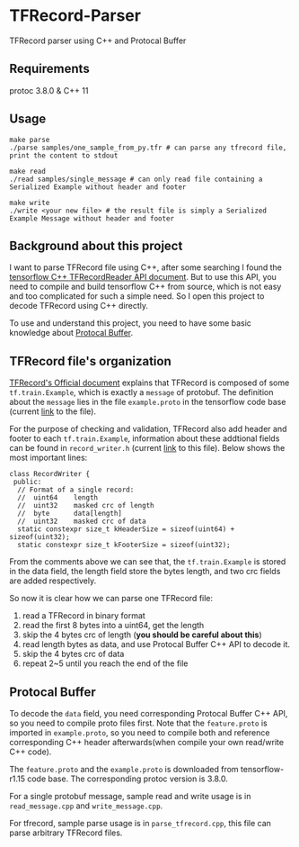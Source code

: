 # TFRecord-Parser
TFRecord parser using C++ and Protocal Buffer 

## Requirements
protoc 3.8.0 & C++ 11

## Usage

```
make parse
./parse samples/one_sample_from_py.tfr # can parse any tfrecord file, print the content to stdout

make read
./read samples/single_message # can only read file containing a Serialized Example without header and footer

make write
./write <your new file> # the result file is simply a Serialized Example Message without header and footer

```

## Background about this project

I want to parse TFRecord file using C++, after some searching I found the [tensorflow C++ TFRecordReader API document](https://www.tensorflow.org/api_docs/cc/class/tensorflow/ops/t-f-record-reader). But to use this API, you need to compile and build tensorflow C++ from source, which is not easy and too complicated for such a simple need. So I open this project to decode TFRecord using C++ directly.

To use and understand this project, you need to have some basic knowledge about [Protocal Buffer](https://developers.google.com/protocol-buffers/docs/overview).

## TFRecord file's organization

[TFRecord's Official document](https://www.tensorflow.org/tutorials/load_data/tfrecord) explains that TFRecord is composed of some `tf.train.Example`, which is exactly a `message` of protobuf. The definition about the `message` lies in the file `example.proto` in the tensorflow code base (current [link](https://github.com/tensorflow/tensorflow/blob/master/tensorflow/core/example/example.proto) to the file).

For the purpose of checking and validation, TFRecord also add header and footer to each `tf.train.Example`, information about these addtional fields can be found in `record_writer.h` (current [link](https://github.com/tensorflow/tensorflow/blob/516ae286f6cc796e646d14671d94959b129130a4/tensorflow/core/lib/io/record_writer.h) to this file). Below shows the most important lines:

```
class RecordWriter {
 public:
  // Format of a single record:
  //  uint64    length
  //  uint32    masked crc of length
  //  byte      data[length]
  //  uint32    masked crc of data
  static constexpr size_t kHeaderSize = sizeof(uint64) + sizeof(uint32);
  static constexpr size_t kFooterSize = sizeof(uint32);
```

From the comments above we can see that, the `tf.train.Example` is stored in the data field, the length field store the bytes length, and two crc fields are added respectively.

So now it is clear how we can parse one TFRecord file:
1. read a TFRecord in binary format
2. read the first 8 bytes into a uint64, get the length
3. skip the 4 bytes crc of length (**you should be careful about this**)
4. read length bytes as data, and use Protocal Buffer C++ API to decode it.
5. skip the 4 bytes crc of data
6. repeat 2~5 until you reach the end of the file

## Protocal Buffer

To decode the `data` field, you need corresponding Protocal Buffer C++ API, so you need to compile proto files first. Note that the `feature.proto` is imported in `example.proto`, so you need to compile both and reference corresponding C++ header afterwards(when compile your own read/write C++ code).

The `feature.proto` and the `example.proto` is downloaded from tensorflow-r1.15 code base. The corresponding protoc version is 3.8.0.

For a single protobuf message, sample read and write usage is in `read_message.cpp` and `write_message.cpp`.

For tfrecord, sample parse usage is in `parse_tfrecord.cpp`, this file can parse arbitrary TFRecord files.



